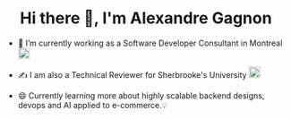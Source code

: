 


   <h1 align="center">Hi there 👋, I'm Alexandre Gagnon</h1>  
  <p align="left"></p>

- 🏢 I’m currently working as a Software Developer Consultant in Montreal <img src="https://user-images.githubusercontent.com/73175206/179026052-3f7fed55-1eab-45ac-89c4-553fce2ed02e.png" alt="drawing" width="20"/>
- ✍️ I am also a Technical Reviewer for Sherbrooke's University <img src="https://user-images.githubusercontent.com/73175206/222775997-932183c0-c535-44a4-8df3-a92946e892db.png" alt="drawing" width="20"/>

- 😄 Currently learning more about highly scalable backend designs, devops and AI applied to e-commerce.💡
